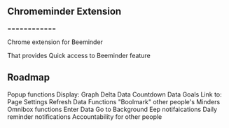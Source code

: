 ## Chromeminder Extension
============

Chrome extension for Beeminder

That provides Quick access to Beeminder feature

## Roadmap


Popup functions
	Display:
		Graph
		Delta Data
		Countdown
		Data
		Goals
	Link to:
		Page
		Settings
		Refresh
		Data
	Functions
		"Boolmark" other people's Minders
Omnibox functions
	Enter Data
	Go to
Background
	Eep notifaications
	Daily reminder notifications
	Accountability for other people

